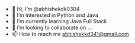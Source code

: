 - 👋 Hi, I’m @abhishekdk0304
- 👀 I’m interested in Python and Java
- 🌱 I’m currently learning Java Full Stack
- 💞️ I’m looking to collaborate on ...
- 📫 How to reach me abhishekkd341@gmail.com

<!---
abhishekdk0304/abhishekdk0304 is a ✨ special ✨ repository because its `README.md` (this file) appears on your GitHub profile.
You can click the Preview link to take a look at your changes.
--->
